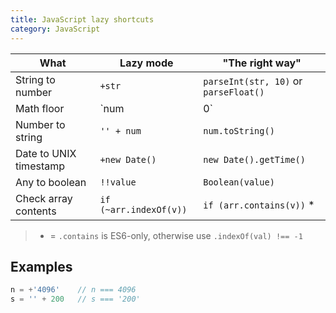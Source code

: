 ```yaml
---
title: JavaScript lazy shortcuts
category: JavaScript
---
```


| What | Lazy mode | "The right way" |
| --- | --- | --- |
| String to number | `+str` | `parseInt(str, 10)` or `parseFloat()` |
| Math floor | `num | 0` | `Math.floor(num)` |
| Number to string | `'' + num` | `num.toString()` |
| Date to UNIX timestamp | `+new Date()` | `new Date().getTime()` |
| Any to boolean | `!!value` | `Boolean(value)` |
| Check array contents | `if (~arr.indexOf(v))` | `if (arr.contains(v))` \* |

> * = `.contains` is ES6-only, otherwise use `.indexOf(val) !== -1`

## Examples

```js
n = +'4096'    // n === 4096
s = '' + 200   // s === '200'
```

